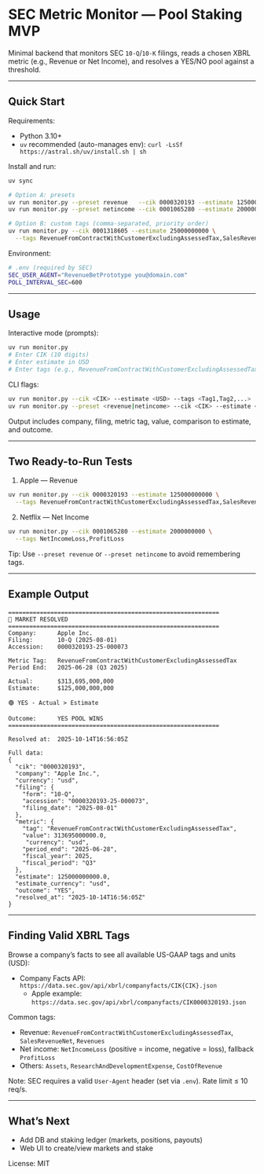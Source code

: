 # SEC Metric Monitor — Pool Staking MVP

Minimal backend that monitors SEC `10-Q`/`10-K` filings, reads a chosen XBRL metric (e.g., Revenue or Net Income), and resolves a YES/NO pool against a threshold.

---

## Quick Start

Requirements:
- Python 3.10+
- `uv` recommended (auto-manages env): `curl -LsSf https://astral.sh/uv/install.sh | sh`

Install and run:
```bash
uv sync

# Option A: presets
uv run monitor.py --preset revenue   --cik 0000320193 --estimate 125000000000
uv run monitor.py --preset netincome --cik 0001065280 --estimate 2000000000

# Option B: custom tags (comma-separated, priority order)
uv run monitor.py --cik 0001318605 --estimate 25000000000 \
  --tags RevenueFromContractWithCustomerExcludingAssessedTax,SalesRevenueNet,Revenues
```

Environment:
```bash
# .env (required by SEC)
SEC_USER_AGENT="RevenueBetPrototype you@domain.com"
POLL_INTERVAL_SEC=600
```

---

## Usage

Interactive mode (prompts):
```bash
uv run monitor.py
# Enter CIK (10 digits)
# Enter estimate in USD
# Enter tags (e.g., RevenueFromContractWithCustomerExcludingAssessedTax,SalesRevenueNet)
```

CLI flags:
```bash
uv run monitor.py --cik <CIK> --estimate <USD> --tags <Tag1,Tag2,...>
uv run monitor.py --preset <revenue|netincome> --cik <CIK> --estimate <USD>
```

Output includes company, filing, metric tag, value, comparison to estimate, and outcome.

---

## Two Ready-to-Run Tests

1) Apple — Revenue
```bash
uv run monitor.py --cik 0000320193 --estimate 125000000000 \
  --tags RevenueFromContractWithCustomerExcludingAssessedTax,SalesRevenueNet,Revenues
```

2) Netflix — Net Income
```bash
uv run monitor.py --cik 0001065280 --estimate 2000000000 \
  --tags NetIncomeLoss,ProfitLoss
```

Tip: Use `--preset revenue` or `--preset netincome` to avoid remembering tags.

---

## Example Output

```text
============================================================
🎯 MARKET RESOLVED
============================================================
Company:      Apple Inc.
Filing:       10-Q (2025-08-01)
Accession:    0000320193-25-000073

Metric Tag:   RevenueFromContractWithCustomerExcludingAssessedTax
Period End:   2025-06-28 (Q3 2025)

Actual:       $313,695,000,000
Estimate:     $125,000,000,000

🟢 YES - Actual > Estimate

Outcome:      YES POOL WINS
============================================================

Resolved at:  2025-10-14T16:56:05Z

Full data:
{
  "cik": "0000320193",
  "company": "Apple Inc.",
  "currency": "usd",
  "filing": {
    "form": "10-Q",
    "accession": "0000320193-25-000073",
    "filing_date": "2025-08-01"
  },
  "metric": {
    "tag": "RevenueFromContractWithCustomerExcludingAssessedTax",
    "value": 313695000000.0,
     "currency": "usd",
    "period_end": "2025-06-28",
    "fiscal_year": 2025,
    "fiscal_period": "Q3"
  },
  "estimate": 125000000000.0,
  "estimate_currency": "usd",
  "outcome": "YES",
  "resolved_at": "2025-10-14T16:56:05Z"
}
```

---

## Finding Valid XBRL Tags

Browse a company’s facts to see all available US-GAAP tags and units (USD):
- Company Facts API: `https://data.sec.gov/api/xbrl/companyfacts/CIK{CIK}.json`
  - Apple example: `https://data.sec.gov/api/xbrl/companyfacts/CIK0000320193.json`

Common tags:
- Revenue: `RevenueFromContractWithCustomerExcludingAssessedTax`, `SalesRevenueNet`, `Revenues`
- Net income: `NetIncomeLoss` (positive = income, negative = loss), fallback `ProfitLoss`
- Others: `Assets`, `ResearchAndDevelopmentExpense`, `CostOfRevenue`

Note: SEC requires a valid `User-Agent` header (set via `.env`). Rate limit ≤ 10 req/s.

---

## What’s Next

- Add DB and staking ledger (markets, positions, payouts)
- Web UI to create/view markets and stake

License: MIT

